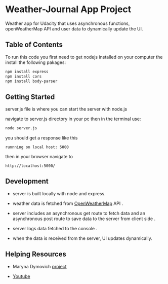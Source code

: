 # Weather-Journal App Project

Weather app for Udacity that uses asynchronous functions, openWeatherMap API and user data to dynamically update the UI.

## Table of Contents

To run this code you first need to get nodejs installed on your computer the install the following pakages:

```bash
npm install express
npm install cors
npm install body-parser
```

## Getting Started

server.js file is where you can start the server with node.js

navigate to server.js directory in your pc then in the terminal use:

```bash
node server.js
```

you should get a response like this

```text
runnning on local host: 5000
```

then in your browser navigate to

```link
http://localhost:5000/
```



## Development

* server is built locally with node and express.

* weather data is fetched from [OpenWeatherMap](https://openweathermap.org) API .

* server includes an asynchronous get route to fetch data and an asynchronous post route to save data to the server from client side .

* server logs data fetched to the console .

* when the data is received from the server, UI updates dynamically.

## Helping Resources

* Maryna Dymovich [project](https://github.com/MarynaDymovich/Weather-API)

* [Youtube](https://www.youtube.com/watch?v=-CZgW5ndSeQ&ab_channel=Mike%27sCodingTutorials)



